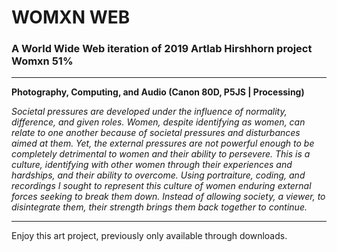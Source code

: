 # WOMXN WEB

### A World Wide Web iteration of 2019 Artlab Hirshhorn project Womxn 51%

-----

**Photography, Computing, and Audio (Canon 80D, P5JS | Processing)**

*Societal pressures are developed under the influence of normality, difference, and given roles. Women, despite identifying as women, can relate to one another because of societal pressures and disturbances aimed at them. Yet, the external pressures are not powerful enough to be completely detrimental to women and their ability to persevere. This is a culture, identifying with other women through their experiences and hardships, and their ability to overcome. Using portraiture, coding, and recordings I sought to represent this culture of women enduring external forces seeking to break them down. Instead of allowing society, a viewer, to disintegrate them, their strength brings them back together to continue.*

-----
Enjoy this art project, previously only available through downloads.

